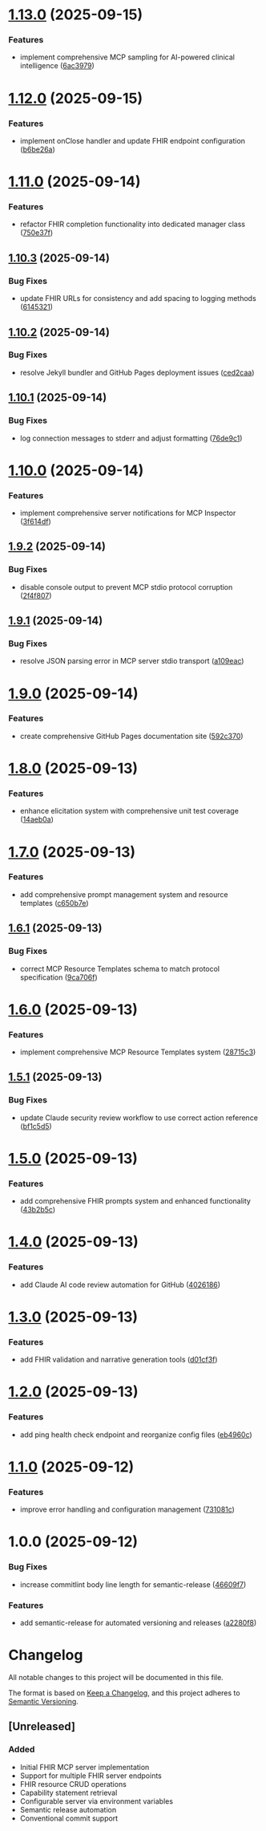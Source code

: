 # [1.13.0](https://github.com/martijn-on-fhir/fhir-mcp/compare/v1.12.0...v1.13.0) (2025-09-15)


### Features

* implement comprehensive MCP sampling for AI-powered clinical intelligence ([6ac3979](https://github.com/martijn-on-fhir/fhir-mcp/commit/6ac3979a82099524069db224788685d9cb0b0fb4))

# [1.12.0](https://github.com/martijn-on-fhir/fhir-mcp/compare/v1.11.0...v1.12.0) (2025-09-15)


### Features

* implement onClose handler and update FHIR endpoint configuration ([b6be26a](https://github.com/martijn-on-fhir/fhir-mcp/commit/b6be26a54b3ccf43b99a1e2f174162afeb1ca550))

# [1.11.0](https://github.com/martijn-on-fhir/fhir-mcp/compare/v1.10.3...v1.11.0) (2025-09-14)


### Features

* refactor FHIR completion functionality into dedicated manager class ([750e37f](https://github.com/martijn-on-fhir/fhir-mcp/commit/750e37f20075b69cf3588d55d9c3416b161aee77))

## [1.10.3](https://github.com/martijn-on-fhir/fhir-mcp/compare/v1.10.2...v1.10.3) (2025-09-14)


### Bug Fixes

* update FHIR URLs for consistency and add spacing to logging methods ([6145321](https://github.com/martijn-on-fhir/fhir-mcp/commit/61453210875e019ec46a85447df175ce3fb8cd60))

## [1.10.2](https://github.com/martijn-on-fhir/fhir-mcp/compare/v1.10.1...v1.10.2) (2025-09-14)


### Bug Fixes

* resolve Jekyll bundler and GitHub Pages deployment issues ([ced2caa](https://github.com/martijn-on-fhir/fhir-mcp/commit/ced2caafef937a2247814267acaebfc50cb2de20))

## [1.10.1](https://github.com/martijn-on-fhir/fhir-mcp/compare/v1.10.0...v1.10.1) (2025-09-14)


### Bug Fixes

* log connection messages to stderr and adjust formatting ([76de9c1](https://github.com/martijn-on-fhir/fhir-mcp/commit/76de9c118cc1801cbdc0925d6362405d0c11a258))

# [1.10.0](https://github.com/martijn-on-fhir/fhir-mcp/compare/v1.9.2...v1.10.0) (2025-09-14)


### Features

* implement comprehensive server notifications for MCP Inspector ([3f614df](https://github.com/martijn-on-fhir/fhir-mcp/commit/3f614df2ca98398c8207a7b74f40b93ec30b46e7))

## [1.9.2](https://github.com/martijn-on-fhir/fhir-mcp/compare/v1.9.1...v1.9.2) (2025-09-14)


### Bug Fixes

* disable console output to prevent MCP stdio protocol corruption ([2f4f807](https://github.com/martijn-on-fhir/fhir-mcp/commit/2f4f8073727e533f363b4212dd549fd98064bc19))

## [1.9.1](https://github.com/martijn-on-fhir/fhir-mcp/compare/v1.9.0...v1.9.1) (2025-09-14)


### Bug Fixes

* resolve JSON parsing error in MCP server stdio transport ([a109eac](https://github.com/martijn-on-fhir/fhir-mcp/commit/a109eace2d76541b67b9b74d7d7f2fa3639ea8e5))

# [1.9.0](https://github.com/martijn-on-fhir/fhir-mcp/compare/v1.8.0...v1.9.0) (2025-09-14)


### Features

* create comprehensive GitHub Pages documentation site ([592c370](https://github.com/martijn-on-fhir/fhir-mcp/commit/592c3707cd7145a909db53869c7282f288921b4d))

# [1.8.0](https://github.com/martijn-on-fhir/fhir-mcp/compare/v1.7.0...v1.8.0) (2025-09-13)


### Features

* enhance elicitation system with comprehensive unit test coverage ([14aeb0a](https://github.com/martijn-on-fhir/fhir-mcp/commit/14aeb0a200003d7c20744d8f63d8fb2f158109bf))

# [1.7.0](https://github.com/martijn-on-fhir/fhir-mcp/compare/v1.6.1...v1.7.0) (2025-09-13)


### Features

* add comprehensive prompt management system and resource templates ([c650b7e](https://github.com/martijn-on-fhir/fhir-mcp/commit/c650b7ede883200a79f1b2f8a1066823ce783e58))

## [1.6.1](https://github.com/martijn-on-fhir/fhir-mcp/compare/v1.6.0...v1.6.1) (2025-09-13)


### Bug Fixes

* correct MCP Resource Templates schema to match protocol specification ([9ca706f](https://github.com/martijn-on-fhir/fhir-mcp/commit/9ca706f28a8fb944d6922cd87a0c7dc46b310d68))

# [1.6.0](https://github.com/martijn-on-fhir/fhir-mcp/compare/v1.5.1...v1.6.0) (2025-09-13)


### Features

* implement comprehensive MCP Resource Templates system ([28715c3](https://github.com/martijn-on-fhir/fhir-mcp/commit/28715c3653075b58ed4b1bf8652451426722e251))

## [1.5.1](https://github.com/martijn-on-fhir/fhir-mcp/compare/v1.5.0...v1.5.1) (2025-09-13)


### Bug Fixes

* update Claude security review workflow to use correct action reference ([bf1c5d5](https://github.com/martijn-on-fhir/fhir-mcp/commit/bf1c5d588b5001f5a0a7c7a3e3e8027f613378ba))

# [1.5.0](https://github.com/martijn-on-fhir/fhir-mcp/compare/v1.4.0...v1.5.0) (2025-09-13)


### Features

* add comprehensive FHIR prompts system and enhanced functionality ([43b2b5c](https://github.com/martijn-on-fhir/fhir-mcp/commit/43b2b5c4d6cc724c41b4b00ab0aac47d7d6207c6))

# [1.4.0](https://github.com/martijn-on-fhir/fhir-mcp/compare/v1.3.0...v1.4.0) (2025-09-13)


### Features

* add Claude AI code review automation for GitHub ([4026186](https://github.com/martijn-on-fhir/fhir-mcp/commit/402618651cf40e42f0691ef68ac197ae82fefe2c))

# [1.3.0](https://github.com/martijn-on-fhir/fhir-mcp/compare/v1.2.0...v1.3.0) (2025-09-13)


### Features

* add FHIR validation and narrative generation tools ([d01cf3f](https://github.com/martijn-on-fhir/fhir-mcp/commit/d01cf3fa0994538b0f163abefc24649a218e1c33))

# [1.2.0](https://github.com/martijn-on-fhir/fhir-mcp/compare/v1.1.0...v1.2.0) (2025-09-13)


### Features

* add ping health check endpoint and reorganize config files ([eb4960c](https://github.com/martijn-on-fhir/fhir-mcp/commit/eb4960ca10dde388422558356d4e64c0638d8177))

# [1.1.0](https://github.com/martijn-on-fhir/fhir-mcp/compare/v1.0.0...v1.1.0) (2025-09-12)


### Features

* improve error handling and configuration management ([731081c](https://github.com/martijn-on-fhir/fhir-mcp/commit/731081c3c8d0e198b08318b0111d4c938dbd1617))

# 1.0.0 (2025-09-12)


### Bug Fixes

* increase commitlint body line length for semantic-release ([46609f7](https://github.com/martijn-on-fhir/fhir-mcp/commit/46609f7c1494c0fb3b832536e07eaf7137a24bd2))


### Features

* add semantic-release for automated versioning and releases ([a2280f8](https://github.com/martijn-on-fhir/fhir-mcp/commit/a2280f84b23a4be4a70363ddb354959455d244c3))

# Changelog

All notable changes to this project will be documented in this file.

The format is based on [Keep a Changelog](https://keepachangelog.com/en/1.0.0/),
and this project adheres to [Semantic Versioning](https://semver.org/spec/v2.0.0.html).

## [Unreleased]

### Added
- Initial FHIR MCP server implementation
- Support for multiple FHIR server endpoints
- FHIR resource CRUD operations
- Capability statement retrieval
- Configurable server via environment variables
- Semantic release automation
- Conventional commit support
